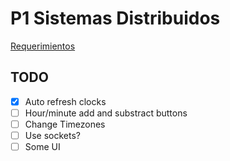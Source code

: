 # P1 Sistemas Distribuidos

[Requerimientos](https://onedrive.live.com/view.aspx?resid=4CA40BFE9844C508!2086&ithint=file%2cdocx&app=Word&authkey=!AHYUw4SmUKMxkWE)

## TODO

- [x] Auto refresh clocks
- [ ] Hour/minute add and substract buttons
- [ ] Change Timezones
- [ ] Use sockets?
- [ ] Some UI